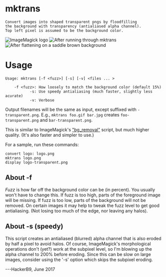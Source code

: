 # mktrans

    Convert images into shaped transparent pngs by floodfilling
    the background with transparency (antialiased alpha channel).
    Top left pixel is assumed to be the background color.

![ImageMagick logo](https://i.imgur.com/gTtaEQt.png)
![After running through mktrans](https://i.imgur.com/PReCAca.png)
![After flattening on a saddle brown background](https://i.imgur.com/Exrm0tD.png)

# Usage

    Usage: mktrans [-f <fuzz>] [-s] [-v] <files ... >

        -f <fuzz>: How loosely to match the background color (default 15%)
               -s: Use speedy antialiasing (much faster, slightly less acurate) 
               -v: Verbose

Output filenames will be the same as input, except suffixed with
`-transparent.png`. E.g., `mktrans foo.gif bar.jpg` creates
`foo-transparent.png` and `bar-transparent.png`.

This is similar to ImageMagick's ["bg_removal"](https://www.imagemagick.org/Usage/scripts/bg_removal) script, but much higher
quality. (It's also faster and simpler to use.) 

For a sample, run these commands:

    convert logo: logo.png
    mktrans logo.png
    display logo-transparent.png

## About -f <fuzz>

*Fuzz* is how far off the background color can be (in percent). You
usually won't have to change this. If fuzz is too high, parts of the
foreground image will be missing. If fuzz is too low, parts of the
background will not be removed. On certain images it may help to tweak
the fuzz level to get good antialiasing. (Not losing too much of the
edge, nor leaving any halos).

## About -s (speedy)

This script creates an antialiased (blurred) alpha channel that is
also eroded by half a pixel to avoid halos. Of course, ImageMagick's
morphological operations don't (yet?) work at the subpixel level, so
I'm blowing up the alpha channel to 200% before eroding. Since this
can be slow on large images, consider using the '-s' option which
skips the subpixel eroding.

---HackerB9, June 2017
